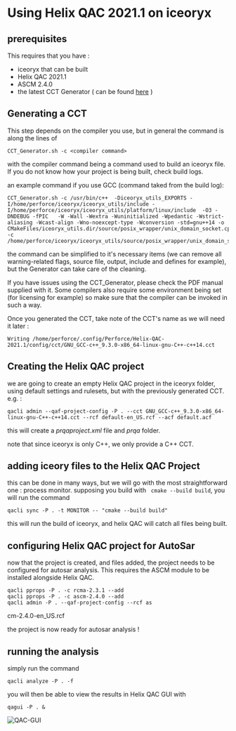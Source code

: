 # Using Helix QAC 2021.1 on iceoryx


## prerequisites

This requires that you have :

 - iceoryx that can be built
 - Helix QAC 2021.1
 - ASCM 2.4.0
 - the latest CCT Generator ( can be found [here](http://products.prqa.com/Common/CCT_Generator/) )

## Generating a CCT

This step depends on the compiler you use, but in general the command is along the lines of 

    CCT_Generator.sh -c <compiler command>

with the compiler command being a command used to build an iceoryx file. If you do not know how your project is being built, check build logs.

an example command if you use GCC (command taked from the build log):

    CCT_Generator.sh -c /usr/bin/c++  -Diceoryx_utils_EXPORTS -I/home/perforce/iceoryx/iceoryx_utils/include -I/home/perforce/iceoryx/iceoryx_utils/platform/linux/include  -O3 -DNDEBUG -fPIC   -W -Wall -Wextra -Wuninitialized -Wpedantic -Wstrict-aliasing -Wcast-align -Wno-noexcept-type -Wconversion -std=gnu++14 -o CMakeFiles/iceoryx_utils.dir/source/posix_wrapper/unix_domain_socket.cpp.o -c /home/perforce/iceoryx/iceoryx_utils/source/posix_wrapper/unix_domain_socket.cpp
the command can be simplified to it's necessary items (we can remove all warning-related flags, source file, output, include and defines for example), but the Generator can take care of the cleaning.

If you have issues using the CCT_Generator, please check the PDF manual supplied with it. Some compilers also require some environment being set (for licensing for example) so make sure that the compiler can be invoked in such a way.

Once you generated the CCT, take note of the CCT's name as we will need it later :

    Writing /home/perforce/.config/Perforce/Helix-QAC-2021.1/config/cct/GNU_GCC-c++_9.3.0-x86_64-linux-gnu-C++-c++14.cct


## Creating the Helix QAC project

we are going to create an empty Helix QAC project in the iceoryx folder, using default settings and rulesets, but with the previously generated CCT. e.g. :

    qacli admin --qaf-project-config -P . --cct GNU_GCC-c++_9.3.0-x86_64-linux-gnu-C++-c++14.cct --rcf default-en_US.rcf --acf default.acf

this will create a *prqaproject.xml* file and *prqa* folder.

note that since iceoryx is only C++, we only provide a C++ CCT.

## adding iceory files to the Helix QAC Project
this can be done in many ways, but we will go with the most straightforward one : process monitor.
supposing you build with ` cmake --build build`, you will run the command

    qacli sync -P . -t MONITOR -- "cmake --build build"
this will run the build of iceoryx, and helix QAC will catch all files being built.

## configuring Helix QAC project for AutoSar

now that the project is created, and files added, the project needs to be configured for autosar analysis. This requires the ASCM module to be installed alongside Helix QAC.

    qacli pprops -P . -c rcma-2.3.1 --add
    qacli pprops -P . -c ascm-2.4.0 --add
    qacli admin -P . --qaf-project-config --rcf as
cm-2.4.0-en_US.rcf
    
the project is now ready for autosar analysis !

## running the analysis
simply run the command 

    qacli analyze -P . -f

you will then be able to view the results in Helix QAC GUI with

    qagui -P . &

![QAC-GUI](https://user-images.githubusercontent.com/49677928/116425950-fcf2a380-a842-11eb-84c3-d034acbf9d92.png)

